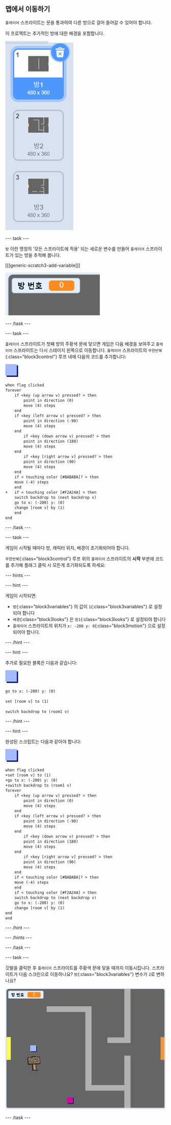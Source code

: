 ## 맵에서 이동하기

`플레이어` 스프라이트는 문을 통과하여 다른 방으로 걸어 들어갈 수 있어야 합니다.

이 프로젝트는 추가적인 방에 대한 배경을 포함합니다.

![스크린샷](images/world-backdrops.png)

\--- task \---

`방` 이란 명칭의 '모든 스프라이트에 적용' 되는 새로운 변수를 만들어 `플레이어` 스프라이트가 있는 방을 추적해 봅니다.

[[[generic-scratch3-add-variable]]]

![스크린샷](images/world-room.png)

\--- /task \---

\--- task \---

`플레이어` 스프라이트가 첫째 방의 주황색 문에 닿으면 게임은 다음 배경을 보여주고 `플레이어` 스프라이트는 다시 스테이지 왼쪽으로 이동합니다. `플레이어` 스프라이트의 `무한반복`{:class="block3control"} 루프 네에 다음의 코드를 추가합니다:

![플레이어](images/player.png)

```blocks3
when flag clicked
forever
    if <key (up arrow v) pressed? > then
        point in direction (0)
        move (4) steps
    end
    if <key (left arrow v) pressed? > then
        point in direction (-90)
        move (4) steps
    end
        if <key (down arrow v) pressed? > then
        point in direction (180)
        move (4) steps
    end
        if <key [right arrow v] pressed? > then
        point in direction (90)
        move (4) steps
    end
    if < touching color [#BABABA]? > then
    move (-4) steps
    end
+   if < touching color [#F2A24A] > then
    switch backdrop to (next backdrop v)
    go to x: (-200) y: (0)
    change [room v] by (1)
    end
end
```

\--- /task \---

\--- task \---

게임이 시작될 때마다 방, 캐릭터 위치, 배경이 초기화되어야 합니다.

`무한반복`{:class="block3control"} 루프 위의 `플레이어` 스프라이트의 **시작** 부분에 코드를 추가해 플래그 클릭 시 모든게 초기화되도록 하세요:

\--- hints \---

\--- hint \---

게임이 시작되면:

+ `방`{:class="block3variables"} 의 값이 `1`{:class="block3variables"} 로 설정되야 합니다
+ `배경`{:class="block3looks"} 은 `방1`{:class="block3looks"} 로 설정되야 합니다
+ `플레이어` 스프라이트의 위치가 `x: -200 y: 0`{:class="block3motion"} 으로 설정되어야 합니다.

\--- /hint \---

\--- hint \---

추가로 필요한 블록은 다음과 같습니다:

![플레이어](images/player.png)

```blocks3
go to x: (-200) y: (0)

set [room v] to (1)

switch backdrop to (room1 v)
```

\--- /hint \---

\--- hint \---

완성된 스크립트는 다음과 같아야 합니다:

![플레이어](images/player.png)

```blocks3
when flag clicked
+set [room v] to (1)
+go to x: (-200) y: (0)
+switch backdrop to (room1 v)
forever
    if <key (up arrow v) pressed? > then
        point in direction (0)
        move (4) steps
    end
    if <key (left arrow v) pressed? > then
        point in direction (-90)
        move (4) steps
    end
        if <key (down arrow v) pressed? > then
        point in direction (180)
        move (4) steps
    end
        if <key [right arrow v] pressed? > then
        point in direction (90)
        move (4) steps
    end
    if < touching color [#BABABA]? > then
    move (-4) steps
    end
    if < touching color [#F2A24A] > then
    switch backdrop to (next backdrop v)
    go to x: (-200) y: (0)
    change [room v] by (1)
end
end
```

\--- /hint \---

\--- /hints \---

\--- /task \---

\--- task \---

깃발을 클릭한 후 `플레이어` 스프라이트를 주황색 문에 닿을 때까지 이동시킵니다. 스프라이트가 다음 스크린으로 이동하나요? `방`{:class="block3variables"} 변수가 `2`로 변하나요?

![스크린샷](images/world-room-test.png)

\--- /task \---